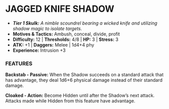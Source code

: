 # JAGGED KNIFE SHADOW

- ***Tier 1 Skulk:*** *A nimble scoundrel bearing a wicked knife and utilizing shadow magic to isolate targets.*
- **Motives & Tactics:** Ambush, conceal, divide, profit
- **Difficulty:** 12 | **Thresholds:** 4/8 | **HP:** 3 | **Stress:** 3
- **ATK:** +1 | **Daggers:** Melee | 1d4+4 phy
- **Experience:** Intrusion +3

### FEATURES

**Backstab - Passive:** When the Shadow succeeds on a standard attack that has advantage, they deal 1d6+6 physical damage instead of their standard damage.

**Cloaked - Action:** Become Hidden until after the Shadow’s next attack. Attacks made while Hidden from this feature have advantage.
